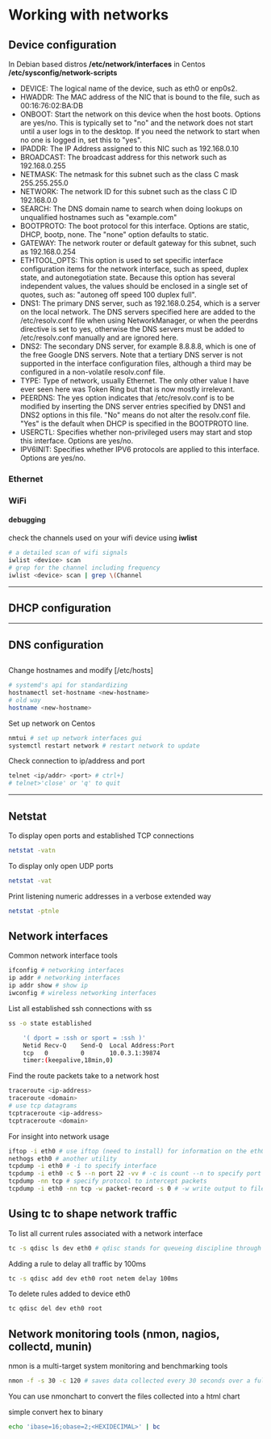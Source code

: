 # Working with networks

## Device configuration

In Debian based distros **/etc/network/interfaces** 
in Centos **/etc/sysconfig/network-scripts**

- DEVICE: The logical name of the device, such as eth0 or enp0s2.
- HWADDR: The MAC address of the NIC that is bound to the file, such as 00:16:76:02:BA:DB
- ONBOOT: Start the network on this device when the host boots. Options are yes/no. This is typically set to "no" and the network does not start until a user logs in to the desktop. If you need the network to start when no one is logged in, set this to "yes".
- IPADDR: The IP Address assigned to this NIC such as 192.168.0.10
- BROADCAST: The broadcast address for this network such as 192.168.0.255
- NETMASK: The netmask for this subnet such as the class C mask 255.255.255.0
- NETWORK: The network ID for this subnet such as the class C ID 192.168.0.0
- SEARCH: The DNS domain name to search when doing lookups on unqualified hostnames such as "example.com"
- BOOTPROTO: The boot protocol for this interface. Options are static, DHCP, bootp, none. The "none" option defaults to static.
- GATEWAY: The network router or default gateway for this subnet, such as 192.168.0.254
- ETHTOOL_OPTS: This option is used to set specific interface configuration items for the network interface, such as speed, duplex state, and autonegotiation state. Because this option has several independent values, the values should be enclosed in a single set of quotes, such as: "autoneg off speed 100 duplex full".
- DNS1: The primary DNS server, such as 192.168.0.254, which is a server on the local network. The DNS servers specified here are added to the /etc/resolv.conf file when using NetworkManager, or when the peerdns directive is set to yes, otherwise the DNS servers must be added to /etc/resolv.conf manually and are ignored here.
- DNS2: The secondary DNS server, for example 8.8.8.8, which is one of the free Google DNS servers. Note that a tertiary DNS server is not supported in the interface configuration files, although a third may be configured in a non-volatile resolv.conf file.
- TYPE: Type of network, usually Ethernet. The only other value I have ever seen here was Token Ring but that is now mostly irrelevant.
- PEERDNS: The yes option indicates that /etc/resolv.conf is to be modified by inserting the DNS server entries specified by DNS1 and DNS2 options in this file. "No" means do not alter the resolv.conf file. "Yes" is the default when DHCP is specified in the BOOTPROTO line.
- USERCTL: Specifies whether non-privileged users may start and stop this interface. Options are yes/no.
- IPV6INIT: Specifies whether IPV6 protocols are applied to this interface. Options are yes/no.



### Ethernet

### WiFi

#### debugging

check the channels used on your wifi device using **iwlist**

```sh
# a detailed scan of wifi signals
iwlist <device> scan
# grep for the channel including frequency
iwlist <device> scan | grep \(Channel
```

---

## DHCP configuration

---

## DNS configuration



##

Change hostnames and modify [/etc/hosts]

```sh
# systemd's api for standardizing
hostnamectl set-hostname <new-hostname>
# old way
hostname <new-hostname>
```

Set up network on Centos

```sh
nmtui # set up network interfaces gui
systemctl restart network # restart network to update
```

Check connection to ip/address and port

```sh
telnet <ip/addr> <port> # ctrl+]
# telnet>'close' or 'q' to quit
```

---

## Netstat

To display open ports and established TCP connections

```sh
netstat -vatn
```

To display only open UDP ports

```sh
netstat -vat
```

Print listening numeric addresses in a verbose extended way

```sh
netstat -ptnle
```

## Network interfaces

Common network interface tools

```sh
ifconfig # networking interfaces
ip addr # networking interfaces
ip addr show # show ip
iwconfig # wireless networking interfaces
```

List all established ssh connections with ss

```sh
ss -o state established

    '( dport = :ssh or sport = :ssh )'
    Netid Recv-Q    Send-Q  Local Address:Port
    tcp   0         0       10.0.3.1:39874
    timer:(keepalive,18min,0)
```

Find the route packets take to a network host

```sh
traceroute <ip-address>
traceroute <domain>
# use tcp datagrams
tcptraceroute <ip-address>
tcptraceroute <domain>
```

For insight into network usage

```sh
iftop -i eth0 # use iftop (need to install) for information on the eth0 interface
nethogs eth0 # another utility
tcpdump -i eth0 # -i to specify interface
tcpdump -i eth0 -c 5 --n port 22 -vv # -c is count --n to specify port -vv very verbose
tcpdump -nn tcp # specify protocol to intercept packets
tcpdump -i eth0 -nn tcp -w packet-record -s 0 # -w write output to file, -s specify bytes per packet 0 is whole packet
```

## Using tc to shape network traffic

To list all current rules associated with a network interface

```sh
tc -s qdisc ls dev eth0 # qdisc stands for queueing discipline through which packets must pass
```

Adding a rule to delay all traffic by 100ms

```sh
tc -s qdisc add dev eth0 root netem delay 100ms
```

To delete rules added to device eth0

```sh
tc qdisc del dev eth0 root
```

## Network monitoring tools (nmon, nagios, collectd, munin)

nmon is a multi-target system monitoring and benchmarking tools

```sh
nmon -f -s 30 -c 120 # saves data collected every 30 seconds over a full hour (120 * 30)
```

You can use nmonchart to convert the files collected into a html chart

simple convert hex to binary

```sh
echo 'ibase=16;obase=2;<HEXIDECIMAL>' | bc
```